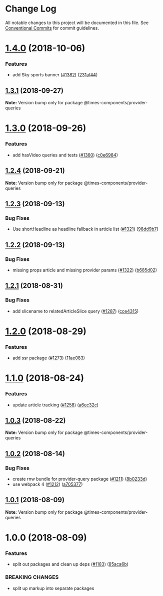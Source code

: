 # Change Log

All notable changes to this project will be documented in this file.
See [Conventional Commits](https://conventionalcommits.org) for commit guidelines.

<a name="1.4.0"></a>
# [1.4.0](https://github.com/newsuk/times-components/compare/@times-components/provider-queries@1.3.1...@times-components/provider-queries@1.4.0) (2018-10-06)


### Features

* add Sky sports banner ([#1382](https://github.com/newsuk/times-components/issues/1382)) ([231af44](https://github.com/newsuk/times-components/commit/231af44))





<a name="1.3.1"></a>
## [1.3.1](https://github.com/newsuk/times-components/compare/@times-components/provider-queries@1.3.0...@times-components/provider-queries@1.3.1) (2018-09-27)

**Note:** Version bump only for package @times-components/provider-queries





<a name="1.3.0"></a>
# [1.3.0](https://github.com/newsuk/times-components/compare/@times-components/provider-queries@1.2.4...@times-components/provider-queries@1.3.0) (2018-09-26)


### Features

* add hasVideo queries and tests ([#1360](https://github.com/newsuk/times-components/issues/1360)) ([c0e6984](https://github.com/newsuk/times-components/commit/c0e6984))





<a name="1.2.4"></a>
## [1.2.4](https://github.com/newsuk/times-components/compare/@times-components/provider-queries@1.2.3...@times-components/provider-queries@1.2.4) (2018-09-21)

**Note:** Version bump only for package @times-components/provider-queries





<a name="1.2.3"></a>
## [1.2.3](https://github.com/newsuk/times-components/compare/@times-components/provider-queries@1.2.2...@times-components/provider-queries@1.2.3) (2018-09-13)


### Bug Fixes

* Use shortHeadline as headline fallback in article list ([#1321](https://github.com/newsuk/times-components/issues/1321)) ([98dd9b7](https://github.com/newsuk/times-components/commit/98dd9b7))





<a name="1.2.2"></a>
## [1.2.2](https://github.com/newsuk/times-components/compare/@times-components/provider-queries@1.2.1...@times-components/provider-queries@1.2.2) (2018-09-13)


### Bug Fixes

* missing props article and missing provider params ([#1322](https://github.com/newsuk/times-components/issues/1322)) ([b685d02](https://github.com/newsuk/times-components/commit/b685d02))





<a name="1.2.1"></a>
## [1.2.1](https://github.com/newsuk/times-components/compare/@times-components/provider-queries@1.2.0...@times-components/provider-queries@1.2.1) (2018-08-31)


### Bug Fixes

* add slicename to relatedArticleSlice query ([#1287](https://github.com/newsuk/times-components/issues/1287)) ([cce4315](https://github.com/newsuk/times-components/commit/cce4315))





<a name="1.2.0"></a>
# [1.2.0](https://github.com/newsuk/times-components/compare/@times-components/provider-queries@1.1.0...@times-components/provider-queries@1.2.0) (2018-08-29)


### Features

* add ssr package ([#1273](https://github.com/newsuk/times-components/issues/1273)) ([11ae083](https://github.com/newsuk/times-components/commit/11ae083))





<a name="1.1.0"></a>
# [1.1.0](https://github.com/newsuk/times-components/compare/@times-components/provider-queries@1.0.3...@times-components/provider-queries@1.1.0) (2018-08-24)


### Features

* update article tracking ([#1258](https://github.com/newsuk/times-components/issues/1258)) ([a6ec32c](https://github.com/newsuk/times-components/commit/a6ec32c))





<a name="1.0.3"></a>
## [1.0.3](https://github.com/newsuk/times-components/compare/@times-components/provider-queries@1.0.2...@times-components/provider-queries@1.0.3) (2018-08-22)

**Note:** Version bump only for package @times-components/provider-queries





<a name="1.0.2"></a>
## [1.0.2](https://github.com/newsuk/times-components/compare/@times-components/provider-queries@1.0.1...@times-components/provider-queries@1.0.2) (2018-08-14)


### Bug Fixes

* create rnw bundle for provider-query package ([#1211](https://github.com/newsuk/times-components/issues/1211)) ([8b0233d](https://github.com/newsuk/times-components/commit/8b0233d))
* use webpack 4 ([#1212](https://github.com/newsuk/times-components/issues/1212)) ([a705377](https://github.com/newsuk/times-components/commit/a705377))





<a name="1.0.1"></a>
## [1.0.1](https://github.com/newsuk/times-components/compare/@times-components/provider-queries@1.0.0...@times-components/provider-queries@1.0.1) (2018-08-09)




**Note:** Version bump only for package @times-components/provider-queries

<a name="1.0.0"></a>
# 1.0.0 (2018-08-09)


### Features

* split out packages and clean up deps ([#1183](https://github.com/newsuk/times-components/issues/1183)) ([85aca6b](https://github.com/newsuk/times-components/commit/85aca6b))


### BREAKING CHANGES

* split up markup into separate packages
